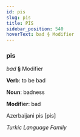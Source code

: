 ```yaml
---
id: pis
slug: pis
title: PİS
sidebar_position: 540
hoverText: bad § Modifier
---
```


### pis

*bad* **§** Modifier

**Verb**: to be bad

**Noun**: badness

**Modifier**: bad

Azerbaijani pis [pis]

*Turkic Language Family*
